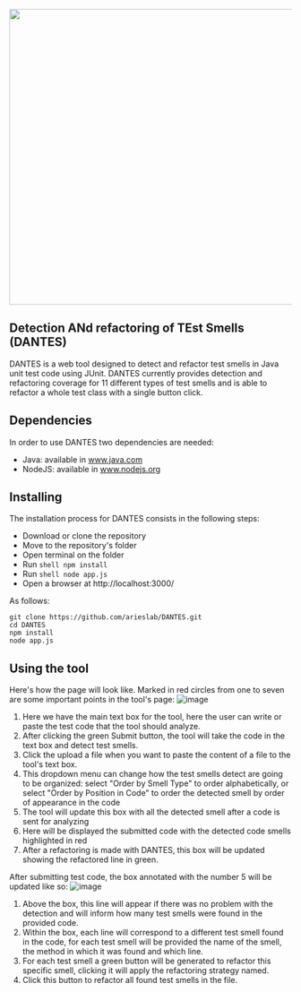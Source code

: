 <p><img src="https://github.com/arieslab/DANTES/blob/main/logotipo-dantes.png?raw=true" width="528"></p>
<!--# DANTES-->

## Detection ANd refactoring of TEst Smells (DANTES)

DANTES is a web tool designed to detect and refactor test smells in Java unit test code using JUnit. DANTES currently provides detection and refactoring coverage for 11 different types of test smells and is able to refactor a whole test class with a single button click.

## Dependencies
In order to use DANTES two dependencies are needed:
* Java: available in www.java.com
* NodeJS: available in www.nodejs.org

## Installing
The installation process for DANTES consists in the following steps:
* Download or clone the repository
* Move to the repository's folder
* Open terminal on the folder
* Run ````shell npm install````
* Run ````shell node app.js````
* Open a browser at http://localhost:3000/

As follows:
````shell
git clone https://github.com/arieslab/DANTES.git
cd DANTES
npm install
node app.js
````

## Using the tool
Here's how the page will look like. Marked in red circles from one to seven are some important points in the tool's page:
![image](https://github.com/arieslab/DANTES/assets/71935065/0c67a526-ddfa-4379-8dd7-cfb35bd7b684)

1. Here we have the main text box for the tool, here the user can write or paste the test code that the tool should analyze.
2. After clicking the green Submit button, the tool will take the code in the text box and detect test smells.
3. Click the upload a file when you want to paste the content of a file to the tool's text box.
4. This dropdown menu can change how the test smells detect are going to be organized: select "Order by Smell Type" to order alphabetically, or select "Order by Position in Code" to order the detected smell by order of appearance in the code
5. The tool will update this box with all the detected smell after a code is sent for analyzing
6. Here will be displayed the submitted code with the detected code smells highlighted in red
7. After a refactoring is made with DANTES, this box will be updated showing the refactored line in green.

After submitting test code, the box annotated with the number 5 will be updated like so:
![image](https://github.com/arieslab/DANTES/assets/71935065/5c554a73-5b73-4095-8f1d-7415c5cbc4fe)
1. Above the box, this line will appear if there was no problem with the detection and will inform how many test smells were found in the provided code.
2. Within the box, each line will correspond to a different test smell found in the code, for each test smell will be provided the name of the smell, the method in which it was found and which line.
3. For each test smell a green button will be generated to refactor this specific smell, clicking it will apply the refactoring strategy named.
4. Click this button to refactor all found test smells in the file.
